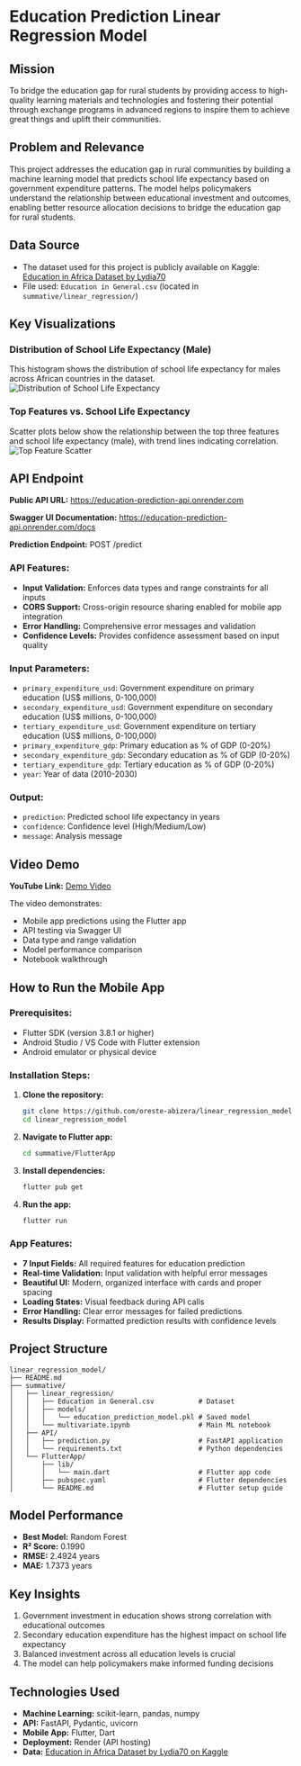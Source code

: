# Education Prediction Linear Regression Model

## Mission
To bridge the education gap for rural students by providing access to high-quality learning materials and technologies and fostering their potential through exchange programs in advanced regions to inspire them to achieve great things and uplift their communities.

## Problem and Relevance
This project addresses the education gap in rural communities by building a machine learning model that predicts school life expectancy based on government expenditure patterns. The model helps policymakers understand the relationship between educational investment and outcomes, enabling better resource allocation decisions to bridge the education gap for rural students.

## Data Source
- The dataset used for this project is publicly available on Kaggle: [Education in Africa Dataset by Lydia70](https://www.kaggle.com/datasets/lydia70/education-in-africa)
- File used: `Education in General.csv` (located in `summative/linear_regression/`)

## Key Visualizations

### Distribution of School Life Expectancy (Male)
This histogram shows the distribution of school life expectancy for males across African countries in the dataset.
![Distribution of School Life Expectancy](summative/linear_regression/plots/school_life_expectancy_distribution.png)

### Top Features vs. School Life Expectancy
Scatter plots below show the relationship between the top three features and school life expectancy (male), with trend lines indicating correlation.
![Top Feature Scatter](summative/linear_regression/plots/top_feature_scatter.png)

## API Endpoint
**Public API URL:** https://education-prediction-api.onrender.com

**Swagger UI Documentation:** https://education-prediction-api.onrender.com/docs

**Prediction Endpoint:** POST /predict

### API Features:
- **Input Validation:** Enforces data types and range constraints for all inputs
- **CORS Support:** Cross-origin resource sharing enabled for mobile app integration
- **Error Handling:** Comprehensive error messages and validation
- **Confidence Levels:** Provides confidence assessment based on input quality

### Input Parameters:
- `primary_expenditure_usd`: Government expenditure on primary education (US$ millions, 0-100,000)
- `secondary_expenditure_usd`: Government expenditure on secondary education (US$ millions, 0-100,000)
- `tertiary_expenditure_usd`: Government expenditure on tertiary education (US$ millions, 0-100,000)
- `primary_expenditure_gdp`: Primary education as % of GDP (0-20%)
- `secondary_expenditure_gdp`: Secondary education as % of GDP (0-20%)
- `tertiary_expenditure_gdp`: Tertiary education as % of GDP (0-20%)
- `year`: Year of data (2010-2030)

### Output:
- `prediction`: Predicted school life expectancy in years
- `confidence`: Confidence level (High/Medium/Low)
- `message`: Analysis message

## Video Demo
**YouTube Link:** [Demo Video](https://youtu.be/T2eCIH3MgBA)

The video demonstrates:
- Mobile app predictions using the Flutter app
- API testing via Swagger UI
- Data type and range validation
- Model performance comparison
- Notebook walkthrough

## How to Run the Mobile App

### Prerequisites:
- Flutter SDK (version 3.8.1 or higher)
- Android Studio / VS Code with Flutter extension
- Android emulator or physical device

### Installation Steps:

1. **Clone the repository:**
   ```bash
   git clone https://github.com/oreste-abizera/linear_regression_model.git
   cd linear_regression_model
   ```

2. **Navigate to Flutter app:**
   ```bash
   cd summative/FlutterApp
   ```

3. **Install dependencies:**
   ```bash
   flutter pub get
   ```
4. **Run the app:**
   ```bash
   flutter run
   ```

### App Features:
- **7 Input Fields:** All required features for education prediction
- **Real-time Validation:** Input validation with helpful error messages
- **Beautiful UI:** Modern, organized interface with cards and proper spacing
- **Loading States:** Visual feedback during API calls
- **Error Handling:** Clear error messages for failed predictions
- **Results Display:** Formatted prediction results with confidence levels

## Project Structure
```
linear_regression_model/
├── README.md
├── summative/
│   ├── linear_regression/
│   │   ├── Education in General.csv           # Dataset
│   │   ├── models/
│   │   │   └── education_prediction_model.pkl # Saved model
│   │   └── multivariate.ipynb                 # Main ML notebook
│   ├── API/
│   │   ├── prediction.py                      # FastAPI application
│   │   └── requirements.txt                   # Python dependencies
│   └── FlutterApp/
│       ├── lib/
│       │   └── main.dart                      # Flutter app code
│       ├── pubspec.yaml                       # Flutter dependencies
│       └── README.md                          # Flutter setup guide
```

## Model Performance
- **Best Model:** Random Forest
- **R² Score:** 0.1990
- **RMSE:** 2.4924 years
- **MAE:** 1.7373 years

## Key Insights
1. Government investment in education shows strong correlation with educational outcomes
2. Secondary education expenditure has the highest impact on school life expectancy
3. Balanced investment across all education levels is crucial
4. The model can help policymakers make informed funding decisions

## Technologies Used
- **Machine Learning:** scikit-learn, pandas, numpy
- **API:** FastAPI, Pydantic, uvicorn
- **Mobile App:** Flutter, Dart
- **Deployment:** Render (API hosting)
- **Data:** [Education in Africa Dataset by Lydia70 on Kaggle](https://www.kaggle.com/datasets/lydia70/education-in-africa)
